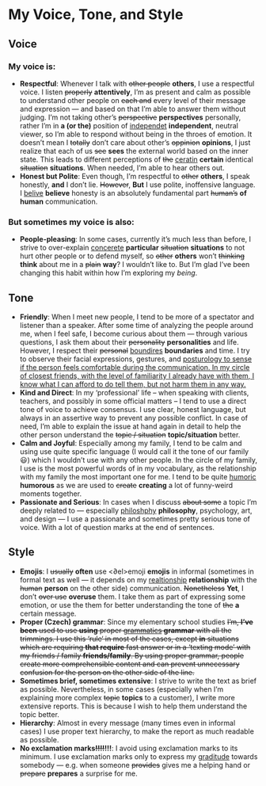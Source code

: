 # My Voice, Tone, and Style

<!-- Voice, Tone, and Style -->
<!-- Voice and Tone (Style, too) -->
<!-- Content Style Guide -->
<!-- Note: Even your headings can have your voice, tone, and style. -->


## Voice

### My voice is:

- **Respectful**: Whenever I talk with <del>other people</del> **others**, I use a respectful voice. I listen <del>properly</del> **attentively**, I’m as present and calm as possible to understand other people on <del>each and</del> every level of their message and expression — and based on that I’m able to answer them without judging. I’m not taking other’s <del>perspective</del> **perspectives** personally, rather I’m in **a (or the)** position of <ins>independet</ins> **independent**, neutral viewer, so I’m able to respond without being in the throes of emotion. It doesn’t mean I <del>totally</del> don’t care about other’s <del>oppinion</del> **opinions**, I just realize that each of us <del>see</del> **sees** the external world based on the inner state. This leads to different perceptions of <del>the</del> <ins>ceratin</ins> **certain** identical <del>situation</del> **situations**.
When needed, I’m able to hear others out.
- **Honest but Polite**: Even though, I’m respectful to <del>other</del> **others**, I speak honestly, **and** I don’t lie. <del>However</del>, **But** I use polite, inoffensive language. I <ins>belive</ins> **believe** honesty is an absolutely fundamental part <del>human’s</del> **of human** communication.

### But sometimes my voice is also:
- **People-pleasing**: In some cases, currently it’s much less than before, I strive to over-explain <ins>concerete</ins> **particular** <del>situation</del> **situations** to not hurt other people or to defend myself, so <del>other</del> **others** won’t <del>thinking</del> **think** about me in a <del>plain</del> **way**? I wouldn’t like to. But I’m glad I’ve been changing this habit within how I’m exploring my _being_.

## Tone

- **Friendly**: When I meet new people, I tend to be more of a spectator and listener than a speaker. After some time of analyzing the people around me, when I feel safe, I become curious about them — through various questions, I ask them about their <del>personality</del> **personalities** and life. However, I respect their <del>personal</del> <ins>boundires</ins> **boundaries** and time. I try to observe their facial expressions, gestures, and <ins>posturology<ins> to sense if the person feels comfortable during the communication. In my circle of closest friends, with the level of familiarity I already have with them, I know what I can afford to do tell them, but not harm them in any way.
- **Kind and Direct**: In my ‘professional’ life – when speaking with clients, teachers, and possibly in some official matters – I tend to use a direct tone of voice to achieve consensus. I use clear, honest language, but always in an assertive way to prevent any possible conflict. In case of need, I’m able to explain the issue at hand again in detail to help the other person understand the <del>topic / situation</del> **topic/situation** better.
- **Calm and Joyful**: Especially among my family, I tend to be calm and using use quite specific language (I would call it the tone of our family 😃) which I wouldn’t use with any other people. In the circle of my family, I use is the most powerful words of in my vocabulary, as the relationship with my family the most important one for me. I tend to be quite <ins>humoric</ins> **humorous** as we are used to <del>create</del> **creating** a lot of funny-weird moments together.
- **Passionate and Serious**: In cases when I discuss <del>about some</del> a topic I’m deeply related to — especially <ins>philoshphy</ins> **philosophy**, psychology, art, and design — I use a passionate and sometimes pretty serious tone of voice. With a lot of question marks at the end of sentences.

## Style

<!-- Consider including style tips on capitalization of headings (sentence or title case), words to avoid, or general grammar and mechanics dos and don’ts, etc.
See: https://styleguide.mailchimp.com/grammar-and-mechanics/-->

- **Emojis**: I <del>usually</del> **often** use <∂el>emoji</del> **emojis** in informal (sometimes in formal text as well — it depends on my <ins>realtionship</ins> **relationship** with the <del>human</del> **person** on the other side) communication. <del>Nonetheless</del> **Yet**, I don’t <del>over use</del> **overuse** them. I take them as part of expressing some emotion, or use the them for better understanding the tone of <del>the</del> **a** certain message.
- **Proper (Czech) grammar**: Since my elementary school studies <del>I’m<del>, **I’ve been** used to <del>use</del> **using** proper <ins>grammatics</ins> **grammar** with all the trimmings. I use this ‘rule‘ in most <del>of the</del> cases, except **in** situations <del>which are requiring</del> **that require** fast answer or in a ‘texting mode’ with my <del>friends / family</del> **friends/family**. By using proper grammar, people create more comprehensible content and can prevent unnecessary confusion for the person on the other side of the line.
- **Sometimes brief, sometimes extensive**: I strive to write the text as brief as possible. Nevertheless, in some cases (especially when I’m explaining more complex <del>topic</del> **topics** to a customer), I write more extensive reports. This is because I wish to help them understand the topic better.
- **Hierarchy**: Almost in every message (many times even in informal cases) I use proper text hierarchy, to make the report as much readable as possible.
- **No exclamation marks<del>!!!!</del>!!!**: I avoid using exclamation marks to its minimum. I use exclamation marks only to express my <ins>graditude</ins> towards somebody — e.g. when someone <del>provides</del> gives me a helping hand or <del>prepare</del> **prepares** a surprise for me.


